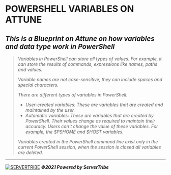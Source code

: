 # **POWERSHELL VARIABLES ON ATTUNE**
***This is a Blueprint on Attune on how variables and data type work in PowerShell***
---
> *Variables in PowerShell can store all types of values. For example, it can store the results of commands, expressions like names, paths and values.*
> 
> *Variable names are not case-sensitive, they can include spaces and special characters.*
> 
> *There are different types of variables in PowerShell:*
> 
> - *User-created variables: These are variables that are created and maintained by the user.*
> - *Automatic variables: These are variables that are created by PowerShell. Their values change as required to maintain their accuracy. Users can't change the value of these variables. For example, the _\$PSHOME and $HOST_ variables.*
> 
> *Variables created in the PowerShell command line exist only in the current PowerShell session, when the session is closed all variables are deleted.*
---
[![SERVERTRIBE](https://www.servertribe.com/wp-content/themes/mars/assets/images/attune_logo.svg)](https://www.servertribe.com/)
***&copy;2021 Powered by ServerTribe***